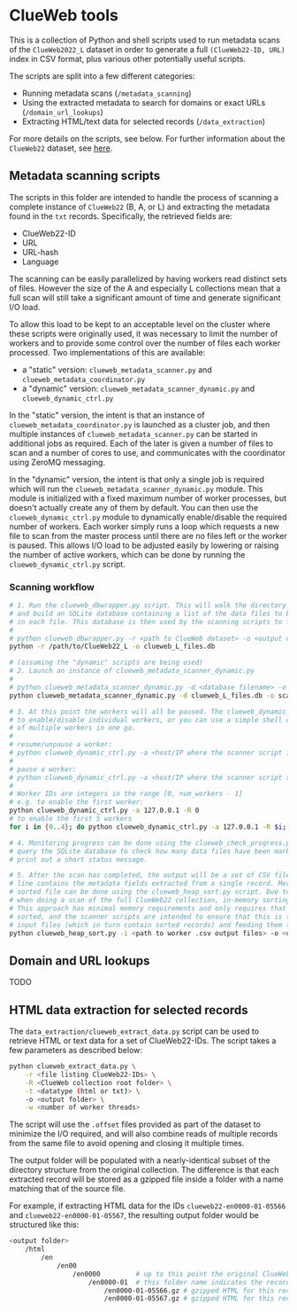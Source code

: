 # ClueWeb tools

This is a collection of Python and shell scripts used to run metadata scans of the `ClueWeb2022_L` dataset in order to generate a full `(ClueWeb22-ID, URL)` index in CSV format, plus various other potentially useful scripts.

The scripts are split into a few different categories:

 * Running metadata scans (`/metadata_scanning`)
 * Using the extracted metadata to search for domains or exact URLs (`/domain_url_lookups`)
 * Extracting HTML/text data for selected records (`/data_extraction`)

For more details on the scripts, see below. For further information about the `ClueWeb22` dataset, see [here](https://lemurproject.org/clueweb22/).

## Metadata scanning scripts

The scripts in this folder are intended to handle the process of scanning a complete instance of `ClueWeb22` (B, A, or L) and extracting the metadata found in the `txt` records. Specifically, the retrieved fields are:
 
 * ClueWeb22-ID
 * URL 
 * URL-hash
 * Language

The scanning can be easily parallelized by having workers read distinct sets of files. However the size of the A and especially L collections mean that a full scan will still take a significant amount of time and generate significant I/O load. 

To allow this load to be kept to an acceptable level on the cluster where these scripts were originally used, it was necessary to limit the number of workers and to provide some control over the number of files each worker processed. Two implementations of this are available:

 * a "static" version: `clueweb_metadata_scanner.py` and `clueweb_metadata_coordinator.py`
 * a "dynamic" version: `clueweb_metadata_scanner_dynamic.py` and `clueweb_dynamic_ctrl.py`

In the "static" version, the intent is that an instance of `clueweb_metadata_coordinator.py` is launched as a cluster job, and then multiple instances of `clueweb_metadata_scanner.py` can be started in additional jobs as required. Each of the later is given a number of files to scan and a number of cores to use, and communicates with the coordinator using ZeroMQ messaging. 

In the "dynamic" version, the intent is that only a single job is required which will run the `clueweb_metadata_scanner_dynamic.py` module. This module is initialized with a fixed maximum number of worker processes, but doesn't actually create any of them by default. You can then use the `clueweb_dynamic_ctrl.py` module to dynamically enable/disable the required number of workers. Each worker simply runs a loop which requests a new file to scan from the master process until there are no files left or the worker is paused. This allows I/O load to be adjusted easily by lowering or raising the number of active workers, which can be done by running the `clueweb_dynamic_ctrl.py` script. 

### Scanning workflow

```bash
# 1. Run the clueweb_dbwrapper.py script. This will walk the directory structure of a ClueWeb collection
# and build an SQLite database containing a list of the data files to be scanned and the number of records
# in each file. This database is then used by the scanning scripts to feed files to workers. 
#
# python clueweb_dbwrapper.py -r <path to ClueWeb dataset> -o <output database filename>
python -r /path/to/ClueWeb22_L -o clueweb_L_files.db

# (assuming the "dynamic" scripts are being used)
# 2. Launch an instance of clueweb_metadata_scanner_dynamic.py 
#
# python clueweb_metadata_scanner_dynamic.py -d <database filename> -o <path for output .csv files> -p <max number of workers> [-P <ZMQ port>]
python clueweb_metadata_scanner_dynamic.py -d clueweb_L_files.db -o scan_outputs/ -p 10

# 3. At this point the workers will all be paused. The clueweb_dynamic_ctrl.py script allows you
# to enable/disable individual workers, or you can use a simple shell command to update the state
# of multiple workers in one go.
# 
# resume/unpause a worker:
# python clueweb_dynamic_ctrl.py -a <host/IP where the scanner script is running> -R <worker ID> 
#
# pause a worker:
# python clueweb_dynamic_ctrl.py -a <host/IP where the scanner script s running> -P <worker ID>
# 
# Worker IDs are integers in the range [0, num_workers - 1]
# e.g. to enable the first worker:
python clueweb_dynamic_ctrl.py -a 127.0.0.1 -R 0
# to enable the first 5 workers
for i in {0..4}; do python clueweb_dynamic_ctrl.py -a 127.0.0.1 -R $i; done

# 4. Monitoring progress can be done using the clueweb_check_progress.py script. This will simply 
# query the SQLite database to check how many data files have been marked as scanned already and
# print out a short status message. 

# 5. After the scan has completed, the output will be a set of CSV files (one per worker), where each
# line contains the metadata fields extracted from a single record. Merging all of these into a single
# sorted file can be done using the clueweb_heap_sort.py script. Due to the size of the output files 
# when doing a scan of the full ClueWeb22 collection, in-memory sorting and merging is likely infeasible.
# This approach has minimal memory requirements and only requires that the input files are already 
# sorted, and the scanner scripts are intended to ensure that this is the case by sorting the list of
# input files (which in turn contain sorted records) and feeding them to the workers in the same order.
python clueweb_heap_sort.py -i <path to worker .csv output files> -o <output CSV filename> -t <expected total number of records>
```

## Domain and URL lookups

TODO

## HTML data extraction for selected records

The `data_extraction/clueweb_extract_data.py` script can be used to retrieve HTML or text data for a set of ClueWeb22-IDs. The script takes a few parameters as described below:

```bash
python clueweb_extract_data.py \
    -r <file listing ClueWeb22-IDs> \
    -R <ClueWeb collection root folder> \
    -t <datatype (html or txt)> \
    -o <output folder> \
    -w <number of worker threads>
```

The script will use the `.offset` files provided as part of the dataset to minimize the I/O required, and will also combine reads of multiple records from the same file to avoid opening and closing it multiple times. 

The output folder will be populated with a nearly-identical subset of the directory structure from the original collection. The difference is that each extracted record will be stored as a gzipped file inside a folder with a name matching that of the source file.

For example, if extracting HTML data for the IDs `clueweb22-en0000-01-05566` and `clueweb22-en0000-01-05567`, the resulting output folder would be structured like this:

```bash
<output folder>
    /html
        /en
            /en00
                /en0000         # up to this point the original ClueWeb22 directory structure is used
                    /en0000-01  # this folder name indicates the records inside were extracted from en0000-01.warc.gz
                        /en0000-01-05566.gz # gzipped HTML for this record
                        /en0000-01-05567.gz # gzipped HTML for this record
```

